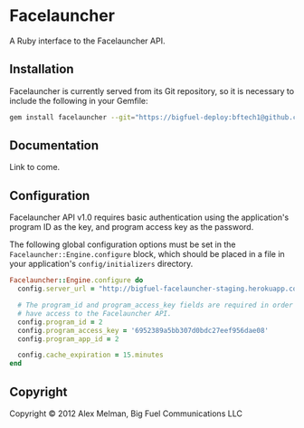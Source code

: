 # Facelauncher

A Ruby interface to the Facelauncher API.

## Installation
Facelauncher is currently served from its Git repository, so it is necessary to include the following in your Gemfile:

```sh
gem install facelauncher --git="https://bigfuel-deploy:bftech1@github.com/bigfuel/facelauncher_gem.git"
```

## Documentation
Link to come.

## Configuration
Facelauncher API v1.0 requires basic authentication using the application's program ID as the key, and program access key as the password.

The following global configuration options must be set in the `Facelauncher::Engine.configure` block, which should be placed in a file in your application's `config/initializers` directory.

```ruby
Facelauncher::Engine.configure do
  config.server_url = "http://bigfuel-facelauncher-staging.herokuapp.com/"

  # The program_id and program_access_key fields are required in order to
  # have access to the Facelauncher API.
  config.program_id = 2
  config.program_access_key = '6952389a5bb307d0bdc27eef956dae08'
  config.program_app_id = 2

  config.cache_expiration = 15.minutes
end
```

## Copyright
Copyright © 2012 Alex Melman, Big Fuel Communications LLC
